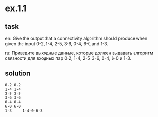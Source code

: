# ex.1.1

## task

en: Give the output that a connectivity algorithm should produce when
given the input 0-2, 1-4, 2-5, 3-6, 0-4, 6-0,and 1-3.

ru: Приведите выходные данные, которые должен выдавать алгоритм
связности для входных пар 0-2, 1-4, 2-5, 3-6, 0-4, 6-0 и 1-3.

## solution

```
0-2 0-2
1-4 1-4
2-5 2-5
3-6 3-6
0-4 0-4
6-0 6-0
1-3     1-4-0-6-3
```
